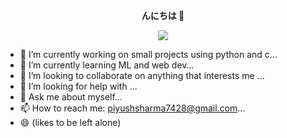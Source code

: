 <p align="center">
    <b>んにちは  👋</b>
</p>
<p align="center">
    <img src="https://c.tenor.com/FdkbSvSxI9MAAAAd/chilled-lamb-mienar.gif">
</p>

- 🔭 I’m currently working on small projects using python and c...
- 🌱 I’m currently learning ML and web dev...
- 👯 I’m looking to collaborate on anything that interests me ...
- 🤔 I’m looking for help with  ...
- 💬 Ask me about myself...
- 📫 How to reach me: piyushsharma7428@gmail.com...
- 😄 (likes to be left alone)
